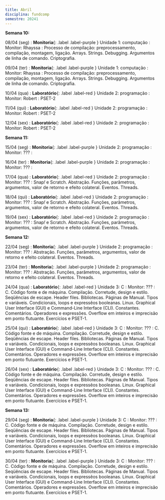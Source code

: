 ```yaml
---
title: Abril
disciplina: fundcomp 
semestre: 20241
---
```


**Semana 10:**

08/04 (seg)
: **Monitoria**{: .label .label-purple } Unidade 1: computação
  : Monitor: Rhayssa
: Processo de compilação: preprocessamento, compilação, montagem, ligação. Arrays. Strings. Debugging. Argumentos de linha de comando. Criptografia.

09/04 (ter)
: **Monitoria**{: .label .label-purple } Unidade 1: computação
  : Monitor: Rhayssa
: Processo de compilação: preprocessamento, compilação, montagem, ligação. Arrays. Strings. Debugging. Argumentos de linha de comando. Criptografia.

10/04 (qua)
: **Laboratório**{: .label .label-red } Unidade 2: programação
  : Monitor: Robert
: PSET-2

11/04 (qui)
: **Laboratório**{: .label .label-red } Unidade 2: programação
  : Monitor: Robert
: PSET-2

12/04 (sex)
: **Laboratório**{: .label .label-red } Unidade 2: programação
  : Monitor: Robert
: PSET-2

**Semana 11:**

15/04 (seg)
: **Monitoria**{: .label .label-purple } Unidade 2: programação
  : Monitor: ???
: 

16/04 (ter)
: **Monitoria**{: .label .label-purple } Unidade 2: programação
  : Monitor: ???
: 

17/04 (qua)
: **Laboratório**{: .label .label-red } Unidade 2: programação
  : Monitor: ???
: Snap<i>!</i> e Scratch. Abstração. Funções, parâmetros, argumentos, valor de retorno e efeito colateral. Eventos. Threads.

18/04 (qui)
: **Laboratório**{: .label .label-red } Unidade 2: programação
  : Monitor: ???
: Snap<i>!</i> e Scratch. Abstração. Funções, parâmetros, argumentos, valor de retorno e efeito colateral. Eventos. Threads.

19/04 (sex)
: **Laboratório**{: .label .label-red } Unidade 2: programação
  : Monitor: ???
: Snap<i>!</i> e Scratch. Abstração. Funções, parâmetros, argumentos, valor de retorno e efeito colateral. Eventos. Threads.

**Semana 12:**

22/04 (seg)
: **Monitoria**{: .label .label-purple } Unidade 2: programação
  : Monitor: ???
: Abstração. Funções, parâmetros, argumentos, valor de retorno e efeito colateral. Eventos. Threads.

23/04 (ter)
: **Monitoria**{: .label .label-purple } Unidade 2: programação
  : Monitor: ???
: Abstração. Funções, parâmetros, argumentos, valor de retorno e efeito colateral. Eventos. Threads.

24/04 (qua)
: **Laboratório**{: .label .label-red } Unidade 3: C
  : Monitor: ???
: C. Código fonte e de máquina. Compilação. Corretude, design e estilo. Seqüências de escape. Header files. Bibliotecas. Páginas de Manual. Tipos e variáveis. Condicionais, loops e expressẽos booleanas. Linux. Graphical User Interface (GUI) e Command-Line Interface (CLI). Constantes. Comentários. Operadores e expressões. Overflow em inteiros e imprecisão em ponto flutuante. Exercícios e PSET-1.

25/04 (qui)
: **Laboratório**{: .label .label-red } Unidade 3: C
  : Monitor: ???
: C. Código fonte e de máquina. Compilação. Corretude, design e estilo. Seqüências de escape. Header files. Bibliotecas. Páginas de Manual. Tipos e variáveis. Condicionais, loops e expressẽos booleanas. Linux. Graphical User Interface (GUI) e Command-Line Interface (CLI). Constantes. Comentários. Operadores e expressões. Overflow em inteiros e imprecisão em ponto flutuante. Exercícios e PSET-1.

26/04 (sex)
: **Laboratório**{: .label .label-red } Unidade 3: C
  : Monitor: ???
: C. Código fonte e de máquina. Compilação. Corretude, design e estilo. Seqüências de escape. Header files. Bibliotecas. Páginas de Manual. Tipos e variáveis. Condicionais, loops e expressẽos booleanas. Linux. Graphical User Interface (GUI) e Command-Line Interface (CLI). Constantes. Comentários. Operadores e expressões. Overflow em inteiros e imprecisão em ponto flutuante. Exercícios e PSET-1.

**Semana 13:**

29/04 (seg)
: **Monitoria**{: .label .label-purple } Unidade 3: C
  : Monitor: ???
: C. Código fonte e de máquina. Compilação. Corretude, design e estilo. Seqüências de escape. Header files. Bibliotecas. Páginas de Manual. Tipos e variáveis. Condicionais, loops e expressẽos booleanas. Linux. Graphical User Interface (GUI) e Command-Line Interface (CLI). Constantes. Comentários. Operadores e expressões. Overflow em inteiros e imprecisão em ponto flutuante. Exercícios e PSET-1.

30/04 (ter)
: **Monitoria**{: .label .label-purple } Unidade 3: C
  : Monitor: ???
: C. Código fonte e de máquina. Compilação. Corretude, design e estilo. Seqüências de escape. Header files. Bibliotecas. Páginas de Manual. Tipos e variáveis. Condicionais, loops e expressẽos booleanas. Linux. Graphical User Interface (GUI) e Command-Line Interface (CLI). Constantes. Comentários. Operadores e expressões. Overflow em inteiros e imprecisão em ponto flutuante. Exercícios e PSET-1.